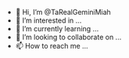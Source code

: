 - 👋 Hi, I’m @TaRealGeminiMiah
- 👀 I’m interested in ...
- 🌱 I’m currently learning ...
- 💞️ I’m looking to collaborate on ...
- 📫 How to reach me ...

<!---
TaRealGeminiMiah/TaRealGeminiMiah is a ✨ special ✨ repository because its `README.md` (this file) appears on your GitHub profile.
You can click the Preview link to take a look at your changes.
--->

